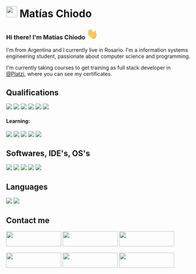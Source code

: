 # <img src="./images/matiaschiodo-icon.png" width="30" height="30"> Matías Chiodo
### Hi there! I'm Matías Chiodo <img src="./images/Hi.gif" width="30" height="30">

I'm from Argentina and I currently live in Rosario. I'm a information systems engineering student, passionate about computer science and programming.

I'm currently taking courses to get training as full stack developer in [@Platzi](https://platzi.com/p/matiaschiodo/), where you can see my certificates.

## Qualifications

<img src="https://img.shields.io/badge/-HTML5-E34F26?logo=html5&logoColor=white"> <img src="https://img.shields.io/badge/-CSS-1572B6?logo=css3&logoColor=white"> <img src="https://img.shields.io/badge/-JavaScript-F7DF1E?logo=javascript&logoColor=white"> <img src="https://img.shields.io/badge/-Webpack-8DD6F9?logo=webpack&logoColor=white"> <img src="https://img.shields.io/badge/-NPM-CB3837?logo=npm&logoColor=white"> <img src="https://img.shields.io/badge/-MySQL-4479A1?logo=mysql&logoColor=white">

#### Learning:

<img src="https://img.shields.io/badge/-ReactJs-61DAFB?logo=react&logoColor=white"> <img src="https://img.shields.io/badge/-Node-339933?logo=node.js&logoColor=white"> <img src="https://img.shields.io/badge/-Express-000000?logo=express&logoColor=white"> <img src="https://img.shields.io/badge/-PostgreSQL-4169E1?logo=postgresql&logoColor=white"> <img src="https://img.shields.io/badge/-MongoDB-47A248?logo=mongodb&logoColor=white">

## Softwares, IDE's, OS's

<img src="https://img.shields.io/badge/-Insomnia-5849BE?logo=insomnia&logoColor=white"> <img src="https://img.shields.io/badge/-Postman-FF6C37?logo=postman&logoColor=white"> <img src="https://img.shields.io/badge/-VSCode-007ACC?logo=visualstudio&logoColor=white"> <img src="https://img.shields.io/badge/-Windows-0078D6?logo=windows&logoColor=white"> <img src="https://img.shields.io/badge/-Linux-FCC624?logo=linux&logoColor=white">

## Languages

<img src="https://img.shields.io/badge/-Spanish (Native)-blue"> <img src="https://img.shields.io/badge/-English (A2)-red">

## Contact me
<a href="https://platzi.com/p/matiaschiodo/" target="_blank"><img src="https://img.shields.io/badge/PLATZI-%2388d88.svg?&style=for-the-badge&logo=platzi&logoColor=white" height="41" width="150"></a>
<a href="https://matiaschiodo.netlify.app/" target="_blank"><img src="https://img.shields.io/badge/CV WEB-%23000000.svg?&style=for-the-badge&logo=netlify&logoColor=white" height="41" width="150"></a>
<a href="mailto:matiaschiodo@gmail.com" target="_blank"><img src="https://img.shields.io/badge/MAIL-%23cc5555.svg?&style=for-the-badge&logo=gmail&logoColor=white" height="41" width="150"></a>

<a href="https://www.linkedin.com/in/matias-chiodo-308056194/" target="_blank"><img src="https://img.shields.io/badge/linkedin-%230077B5.svg?&style=for-the-badge&logo=linkedin&logoColor=white" height="41" width="150"></a> 
<a href="https://twitter.com/ChiodoMatias" target="_blank"><img src="https://img.shields.io/badge/twitter-%231DA1F2.svg?&style=for-the-badge&logo=twitter&logoColor=white" height="41" width="150"></a> 
<a href="https://www.instagram.com/matichiodo/" target="_blank"><img src="https://img.shields.io/badge/instagram-%23E4405F.svg?&style=for-the-badge&logo=instagram&logoColor=white" height="41" width="150"></a>

